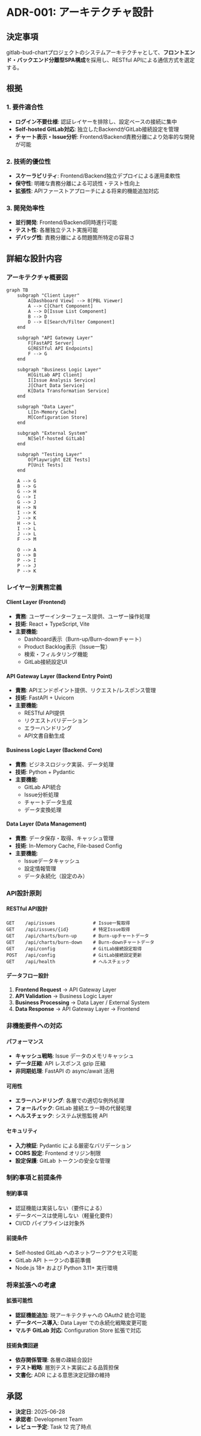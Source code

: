 # ADR-001: アーキテクチャ設計

## 決定事項

gitlab-bud-chartプロジェクトのシステムアーキテクチャとして、**フロントエンド・バックエンド分離型SPA構成**を採用し、RESTful APIによる通信方式を選定する。

## 根拠

### 1. 要件適合性
- **ログイン不要仕様**: 認証レイヤーを排除し、設定ベースの接続に集中
- **Self-hosted GitLab対応**: 独立したBackendがGitLab接続設定を管理
- **チャート表示・Issue分析**: Frontend/Backend責務分離により効率的な開発が可能

### 2. 技術的優位性
- **スケーラビリティ**: Frontend/Backend独立デプロイによる運用柔軟性
- **保守性**: 明確な責務分離による可読性・テスト性向上
- **拡張性**: APIファーストアプローチによる将来的機能追加対応

### 3. 開発効率性
- **並行開発**: Frontend/Backend同時進行可能
- **テスト性**: 各層独立テスト実施可能
- **デバッグ性**: 責務分離による問題箇所特定の容易さ

## 詳細な設計内容

### アーキテクチャ概要図

```mermaid
graph TB
    subgraph "Client Layer"
        A[Dashboard View] --> B[PBL Viewer]
        A --> C[Chart Component]
        A --> D[Issue List Component]
        B --> D
        D --> E[Search/Filter Component]
    end
    
    subgraph "API Gateway Layer"
        F[FastAPI Server]
        G[RESTful API Endpoints]
        F --> G
    end
    
    subgraph "Business Logic Layer"
        H[GitLab API Client]
        I[Issue Analysis Service]
        J[Chart Data Service]
        K[Data Transformation Service]
    end
    
    subgraph "Data Layer"
        L[In-Memory Cache]
        M[Configuration Store]
    end
    
    subgraph "External System"
        N[Self-hosted GitLab]
    end
    
    subgraph "Testing Layer"
        O[Playwright E2E Tests]
        P[Unit Tests]
    end
    
    A --> G
    B --> G
    G --> H
    G --> I
    G --> J
    H --> N
    I --> K
    J --> K
    H --> L
    I --> L
    J --> L
    F --> M
    
    O --> A
    O --> B
    P --> I
    P --> J
    P --> K
```

### レイヤー別責務定義

#### Client Layer (Frontend)
- **責務**: ユーザーインターフェース提供、ユーザー操作処理
- **技術**: React + TypeScript, Vite
- **主要機能**:
  - Dashboard表示（Burn-up/Burn-downチャート）
  - Product Backlog表示（Issue一覧）
  - 検索・フィルタリング機能
  - GitLab接続設定UI

#### API Gateway Layer (Backend Entry Point)
- **責務**: APIエンドポイント提供、リクエスト/レスポンス管理
- **技術**: FastAPI + Uvicorn
- **主要機能**:
  - RESTful API提供
  - リクエストバリデーション
  - エラーハンドリング
  - API文書自動生成

#### Business Logic Layer (Backend Core)
- **責務**: ビジネスロジック実装、データ処理
- **技術**: Python + Pydantic
- **主要機能**:
  - GitLab API統合
  - Issue分析処理
  - チャートデータ生成
  - データ変換処理

#### Data Layer (Data Management)
- **責務**: データ保存・取得、キャッシュ管理
- **技術**: In-Memory Cache, File-based Config
- **主要機能**:
  - Issueデータキャッシュ
  - 設定情報管理
  - データ永続化（設定のみ）

### API設計原則

#### RESTful API設計
```
GET    /api/issues              # Issue一覧取得
GET    /api/issues/{id}         # 特定Issue取得
GET    /api/charts/burn-up      # Burn-upチャートデータ
GET    /api/charts/burn-down    # Burn-downチャートデータ
GET    /api/config              # GitLab接続設定取得
POST   /api/config              # GitLab接続設定更新
GET    /api/health              # ヘルスチェック
```

#### データフロー設計
1. **Frontend Request** → API Gateway Layer
2. **API Validation** → Business Logic Layer
3. **Business Processing** → Data Layer / External System
4. **Data Response** → API Gateway Layer → Frontend

### 非機能要件への対応

#### パフォーマンス
- **キャッシュ戦略**: Issue データのメモリキャッシュ
- **データ圧縮**: API レスポンス gzip 圧縮
- **非同期処理**: FastAPI の async/await 活用

#### 可用性
- **エラーハンドリング**: 各層での適切な例外処理
- **フォールバック**: GitLab 接続エラー時の代替処理
- **ヘルスチェック**: システム状態監視 API

#### セキュリティ
- **入力検証**: Pydantic による厳密なバリデーション
- **CORS 設定**: Frontend オリジン制限
- **設定保護**: GitLab トークンの安全な管理

### 制約事項と前提条件

#### 制約事項
- 認証機能は実装しない（要件による）
- データベースは使用しない（軽量化要件）
- CI/CD パイプラインは対象外

#### 前提条件
- Self-hosted GitLab へのネットワークアクセス可能
- GitLab API トークンの事前準備
- Node.js 18+ および Python 3.11+ 実行環境

### 将来拡張への考慮

#### 拡張可能性
- **認証機能追加**: 現アーキテクチャへの OAuth2 統合可能
- **データベース導入**: Data Layer での永続化戦略変更可能
- **マルチ GitLab 対応**: Configuration Store 拡張で対応

#### 技術負債回避
- **依存関係管理**: 各層の疎結合設計
- **テスト戦略**: 層別テスト実装による品質担保
- **文書化**: ADR による意思決定記録の維持

## 承認

- **決定日**: 2025-06-28
- **承認者**: Development Team
- **レビュー予定**: Task 12 完了時点